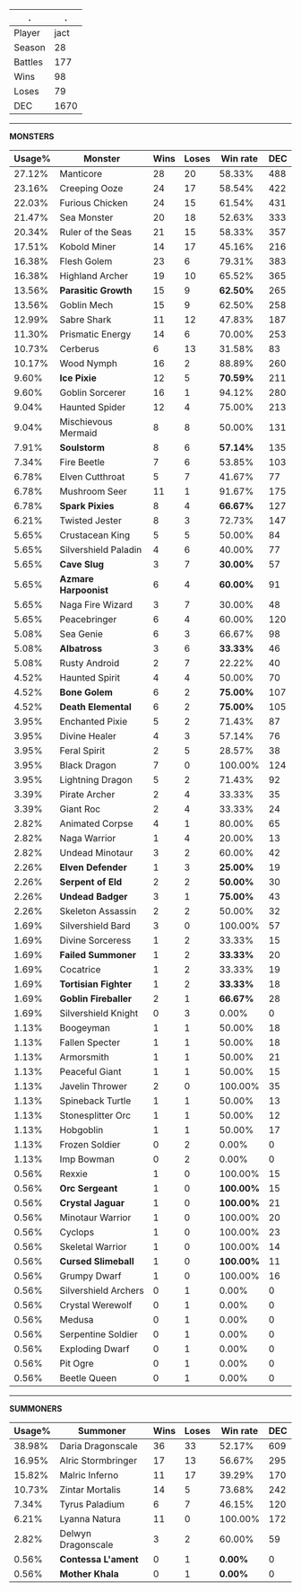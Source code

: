 .|.
|-|-
Player|jact
Season|28
Battles|177
Wins|98
Loses|79
DEC|1670

---
**MONSTERS**

Usage%|Monster|Wins|Loses|Win rate|DEC|
-|-|-|-|-|-|
27.12%|Manticore|28|20|58.33%|488|
23.16%|Creeping Ooze|24|17|58.54%|422|
22.03%|Furious Chicken|24|15|61.54%|431|
21.47%|Sea Monster|20|18|52.63%|333|
20.34%|Ruler of the Seas|21|15|58.33%|357|
17.51%|Kobold Miner|14|17|45.16%|216|
16.38%|Flesh Golem|23|6|79.31%|383|
16.38%|Highland Archer|19|10|65.52%|365|
13.56%|**Parasitic Growth**|15|9|**62.50%**|265|
13.56%|Goblin Mech|15|9|62.50%|258|
12.99%|Sabre Shark|11|12|47.83%|187|
11.30%|Prismatic Energy|14|6|70.00%|253|
10.73%|Cerberus|6|13|31.58%|83|
10.17%|Wood Nymph|16|2|88.89%|260|
9.60%|**Ice Pixie**|12|5|**70.59%**|211|
9.60%|Goblin Sorcerer|16|1|94.12%|280|
9.04%|Haunted Spider|12|4|75.00%|213|
9.04%|Mischievous Mermaid|8|8|50.00%|131|
7.91%|**Soulstorm**|8|6|**57.14%**|135|
7.34%|Fire Beetle|7|6|53.85%|103|
6.78%|Elven Cutthroat|5|7|41.67%|77|
6.78%|Mushroom Seer|11|1|91.67%|175|
6.78%|**Spark Pixies**|8|4|**66.67%**|127|
6.21%|Twisted Jester|8|3|72.73%|147|
5.65%|Crustacean King|5|5|50.00%|84|
5.65%|Silvershield Paladin|4|6|40.00%|77|
5.65%|**Cave Slug**|3|7|**30.00%**|57|
5.65%|**Azmare Harpoonist**|6|4|**60.00%**|91|
5.65%|Naga Fire Wizard|3|7|30.00%|48|
5.65%|Peacebringer|6|4|60.00%|120|
5.08%|Sea Genie|6|3|66.67%|98|
5.08%|**Albatross**|3|6|**33.33%**|46|
5.08%|Rusty Android|2|7|22.22%|40|
4.52%|Haunted Spirit|4|4|50.00%|70|
4.52%|**Bone Golem**|6|2|**75.00%**|107|
4.52%|**Death Elemental**|6|2|**75.00%**|105|
3.95%|Enchanted Pixie|5|2|71.43%|87|
3.95%|Divine Healer|4|3|57.14%|76|
3.95%|Feral Spirit|2|5|28.57%|38|
3.95%|Black Dragon|7|0|100.00%|124|
3.95%|Lightning Dragon|5|2|71.43%|92|
3.39%|Pirate Archer|2|4|33.33%|35|
3.39%|Giant Roc|2|4|33.33%|24|
2.82%|Animated Corpse|4|1|80.00%|65|
2.82%|Naga Warrior|1|4|20.00%|13|
2.82%|Undead Minotaur|3|2|60.00%|42|
2.26%|**Elven Defender**|1|3|**25.00%**|19|
2.26%|**Serpent of Eld**|2|2|**50.00%**|30|
2.26%|**Undead Badger**|3|1|**75.00%**|43|
2.26%|Skeleton Assassin|2|2|50.00%|32|
1.69%|Silvershield Bard|3|0|100.00%|57|
1.69%|Divine Sorceress|1|2|33.33%|15|
1.69%|**Failed Summoner**|1|2|**33.33%**|20|
1.69%|Cocatrice|1|2|33.33%|19|
1.69%|**Tortisian Fighter**|1|2|**33.33%**|18|
1.69%|**Goblin Fireballer**|2|1|**66.67%**|28|
1.69%|Silvershield Knight|0|3|0.00%|0|
1.13%|Boogeyman|1|1|50.00%|18|
1.13%|Fallen Specter|1|1|50.00%|18|
1.13%|Armorsmith|1|1|50.00%|21|
1.13%|Peaceful Giant|1|1|50.00%|15|
1.13%|Javelin Thrower|2|0|100.00%|35|
1.13%|Spineback Turtle|1|1|50.00%|13|
1.13%|Stonesplitter Orc|1|1|50.00%|12|
1.13%|Hobgoblin|1|1|50.00%|17|
1.13%|Frozen Soldier|0|2|0.00%|0|
1.13%|Imp Bowman|0|2|0.00%|0|
0.56%|Rexxie|1|0|100.00%|15|
0.56%|**Orc Sergeant**|1|0|**100.00%**|15|
0.56%|**Crystal Jaguar**|1|0|**100.00%**|21|
0.56%|Minotaur Warrior|1|0|100.00%|20|
0.56%|Cyclops|1|0|100.00%|23|
0.56%|Skeletal Warrior|1|0|100.00%|14|
0.56%|**Cursed Slimeball**|1|0|**100.00%**|11|
0.56%|Grumpy Dwarf|1|0|100.00%|16|
0.56%|Silvershield Archers|0|1|0.00%|0|
0.56%|Crystal Werewolf|0|1|0.00%|0|
0.56%|Medusa|0|1|0.00%|0|
0.56%|Serpentine Soldier|0|1|0.00%|0|
0.56%|Exploding Dwarf|0|1|0.00%|0|
0.56%|Pit Ogre|0|1|0.00%|0|
0.56%|Beetle Queen|0|1|0.00%|0|

---
**SUMMONERS**

Usage%|Summoner|Wins|Loses|Win rate|DEC|
-|-|-|-|-|-|
38.98%|Daria Dragonscale|36|33|52.17%|609|
16.95%|Alric Stormbringer|17|13|56.67%|295|
15.82%|Malric Inferno|11|17|39.29%|170|
10.73%|Zintar Mortalis|14|5|73.68%|242|
7.34%|Tyrus Paladium|6|7|46.15%|120|
6.21%|Lyanna Natura|11|0|100.00%|172|
2.82%|Delwyn Dragonscale|3|2|60.00%|59|
0.56%|**Contessa L'ament**|0|1|**0.00%**|0|
0.56%|**Mother Khala**|0|1|**0.00%**|0|
